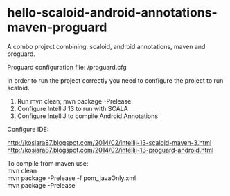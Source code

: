 hello-scaloid-android-annotations-maven-proguard
================================================

A combo project combining: scaloid, android annotations, maven and proguard.

Proguard configuration file: /proguard.cfg

In order to run the project correctly you need to configure the project to run scaloid.

1. Run mvn clean; mvn package -Prelease
2. Configure IntelliJ 13 to run with SCALA
3. Configure IntelliJ to compile Android Annotations

Configure IDE:

http://kosiara87.blogspot.com/2014/02/intellij-13-scaloid-maven-3.html
http://kosiara87.blogspot.com/2014/02/intellij-13-proguard-android.html

To compile from maven use: <br/>
mvn clean <br/>
mvn package -Prelease -f pom_javaOnly.xml <br/>
mvn package -Prelease
